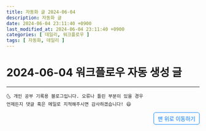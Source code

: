 ```yaml
---
title: 자동화 글 2024-06-04
description: 자동화 글
date: 2024-06-04 23:11:40 +0900
last_modified_at: 2024-06-04 23:11:40 +0900
categories: [ 데일리, 워크플로우 ]
tags: [ 자동화, 데일리 ]
---
```


# 2024-06-04 워크플로우 자동 생성 글

***
    🌜 개인 공부 기록용 블로그입니다. 오류나 틀린 부분이 있을 경우 
    언제든지 댓글 혹은 메일로 지적해주시면 감사하겠습니다! 😄

<a href="#" style="display: inline-block; padding: 5px 10px; color: #007bff; text-decoration: none; border: 0.5px solid #007bff; border-radius: 5px; float: right;">맨 위로 이동하기</a>